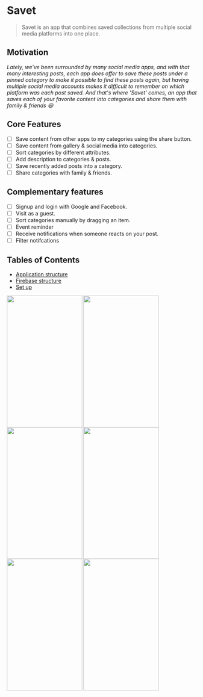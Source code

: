 # Savet

> Savet is an app that combines saved collections from multiple social media platforms into one place.


## Motivation

*Lately, we've been surrounded by many social media apps, and with that many interesting posts, each app does offer to save these posts under a pinned category to make it possible to find these posts again, but having multiple social media accounts makes it difficult to remember on which platform was each post saved. And that's where 'Savet' comes, an app that saves each of your favorite content into categories and share them with family & friends :smiley:*



## Core Features

* [ ] Save content from other apps to my categories using the share button.
* [ ] Save content from gallery & social media into categories.
* [ ] Sort categories by different attributes.
* [ ] Add description to categories & posts.
* [ ] Save recently added posts into a category.
* [ ] Share categories with family & friends.

## Complementary features

* [ ] Signup and login with Google and Facebook.
* [ ] Visit as a guest.
* [ ] Sort categories manually by dragging an item.
* [ ] Event reminder 
* [ ] Receive notifications when someone reacts on your post.
* [ ] Filter notifcations

## Tables of Contents

* [Application structure](https://github.com/Technion236272/2022b-Savet/blob/main/docs/AppStructure.md)
* [Firebase structure](https://github.com/Technion236272/2022b-Savet/blob/main/docs/Firebase%20structure.md)
* [Set up](https://github.com/Technion236272/2022b-Savet/blob/main/docs/Setup.md)

<a href="url"><img src="https://user-images.githubusercontent.com/102037784/175806669-f6edced6-32b4-43e0-a434-e887a152a4d1.jpg" align="left" height="350" width="200" ></a>
<a href="url"><img src="https://user-images.githubusercontent.com/102037784/175806668-2808854e-fa38-442c-af8d-d749bfa37b9c.jpg" align="left" height="350" width="200" ></a>
<a href="url"><img src="https://user-images.githubusercontent.com/102037784/175806672-1838358c-81d8-44e7-93a4-130964e320e8.jpg" align="left" height="350" width="200" ></a>
<a href="url"><img src="https://user-images.githubusercontent.com/102037784/175806666-e58cd454-d3fc-4a2f-ad7f-413ab3b4fb0c.jpg" align="left" height="350" width="200" ></a>
<a href="url"><img src="https://user-images.githubusercontent.com/102037784/175806670-22945572-d853-467b-9a12-3547ddacecf9.jpg" align="left" height="350" width="200" ></a>
<a href="url"><img src="https://user-images.githubusercontent.com/102037784/175806674-2080e8f4-fd1f-4cfc-addc-10984c0ee756.jpg" align="left" height="350" width="200" ></a>

